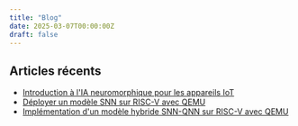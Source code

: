 ```yaml
---
title: "Blog"
date: 2025-03-07T00:00:00Z
draft: false
---
```


## Articles récents

- [Introduction à l'IA neuromorphique pour les appareils IoT](/fr/blog/introduction-ia-neuromorphique-iot/)
- [Déployer un modèle SNN sur RISC-V avec QEMU](/fr/blog/deployer-snn-riscv/)
- [Implémentation d'un modèle hybride SNN-QNN sur RISC-V avec QEMU](/fr/blog/implementation-modele-hybride-snn-qnn/)
